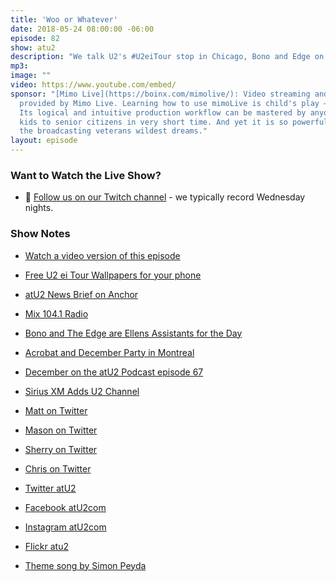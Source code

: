 ```yaml
---
title: 'Woo or Whatever'
date: 2018-05-24 08:00:00 -06:00
episode: 82
show: atu2
description: "We talk U2's #U2eiTour stop in Chicago, Bono and Edge on Ellen, and your questions about set lists, Joshua Tree 2017 tour video, Pop remasters, and where to go for drinks in Nashville."
mp3:
image: ""
video: https://www.youtube.com/embed/
sponsor: "[Mimo Live](https://boinx.com/mimolive/): Video streaming and production
  provided by Mimo Live. Learning how to use mimoLive is child's play – literally.
  Its logical and intuitive production workflow can be mastered by anyone from school
  kids to senior citizens in very short time. And yet it is so powerful, it also satisfies
  the broadcasting veterans wildest dreams."
layout: episode
---
```


### Want to Watch the Live Show?

* 💙 [Follow us on our Twitch channel](https://www.twitch.tv/goodstuff_fm) - we typically record Wednesday nights.

### Show Notes

* [Watch a video version of this episode]()
* [Free U2 ei Tour Wallpapers for your phone](https://www.atu2.com/news/free-u2eitour-wallpapers-for-your-smartphone.html)
* [atU2 News Brief on Anchor](https://anchor.fm/atu2)
* [Mix 104.1 Radio](https://mix1041.radio.com)
* [Bono and The Edge are Ellens Assistants for the Day](https://www.ellentube.com/video/bono-the-edge-are-ellens-assistants-for-the-day-part-1.html)
* [Acrobat and December Party in Montreal](https://www.eventbrite.ca/e/u2-pre-concert-fan-party-w-acrobat-the-u2-tribute-tickets-46074635475)
* [December on the atU2 Podcast episode 67](https://goodstuff.fm/atu2/67)
* [Sirius XM Adds U2 Channel](https://www.atu2.com/news/siriusxm-adds-u2-experience-channel-starting-june-1.html)

* [Matt on Twitter](https://twitter.com/mattmcgee)
* [Mason on Twitter](https://twitter.com/notmasonmerrit)
* [Sherry on Twitter](https://twitter.com/atu2comsherry)
* [Chris on Twitter](https://twitter.com/iChris)
* [Twitter atU2](https://twitter.com/atu2)
* [Facebook atU2com](https://www.facebook.com/atu2com)
* [Instagram atU2com](https://www.instagram.com/atu2com/)
* [Flickr atu2](https://www.flickr.com/photos/atu2com/)
* [Theme song by Simon Peyda](https://simonpeyda.wordpress.com/2016/04/06/how-to-dismantle-a-sirens-song-the-making-of-a-podcast-theme/)
